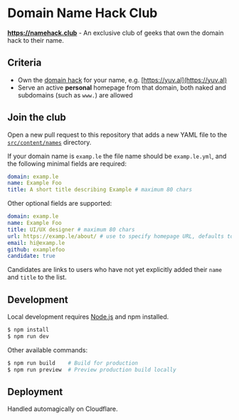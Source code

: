 # Domain Name Hack Club

**https://namehack.club** - An exclusive club of geeks that own the domain hack to their name.

## Criteria

- Own the [domain hack](https://en.wikipedia.org/wiki/Domain_hack) for your name, e.g. [https://yuv.al](https://yuv.al)
- Serve an active **personal** homepage from that domain, both naked and subdomains (such as `www.`) are allowed

## Join the club

Open a new pull request to this repository that adds a new YAML file to the [`src/content/names`](src/content/names) directory.

If your domain name is `examp.le` the file name should be `examp.le.yml`, and the following minimal fields are required:

```yaml
domain: examp.le
name: Example Foo
title: A short title describing Example # maximum 80 chars
```

Other optional fields are supported:

```yaml
domain: examp.le
name: Example Foo
title: UI/UX designer # maximum 80 chars
url: https://examp.le/about/ # use to specify homepage URL, defaults to https://examp.le
email: hi@examp.le
github: examplefoo
candidate: true
```

Candidates are links to users who have not yet explicitly added their `name` and `title` to the list.

## Development

Local development requires [Node.js](https://nodejs.org/) and npm installed.

```bash
$ npm install
$ npm run dev
```

Other available commands:

```bash
$ npm run build    # Build for production
$ npm run preview  # Preview production build locally
```

## Deployment

Handled automagically on Cloudflare.
